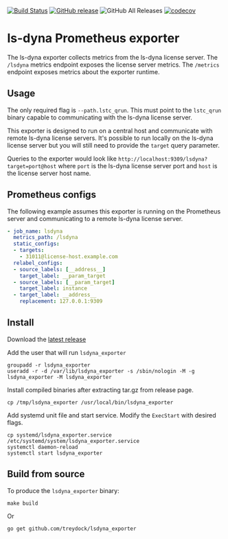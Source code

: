 [![Build Status](https://circleci.com/gh/treydock/lsdyna_exporter/tree/master.svg?style=shield)](https://circleci.com/gh/treydock/lsdyna_exporter)
[![GitHub release](https://img.shields.io/github/v/release/treydock/lsdyna_exporter?include_prereleases&sort=semver)](https://github.com/treydock/lsdyna_exporter/releases/latest)
![GitHub All Releases](https://img.shields.io/github/downloads/treydock/lsdyna_exporter/total)
[![codecov](https://codecov.io/gh/treydock/lsdyna_exporter/branch/master/graph/badge.svg)](https://codecov.io/gh/treydock/lsdyna_exporter)

# ls-dyna Prometheus exporter

The ls-dyna exporter collects metrics from the ls-dyna license server.
The `/lsdyna` metrics endpoint exposes the license server metrics.
The `/metrics` endpoint exposes metrics about the exporter runtime.

## Usage

The only required flag is `--path.lstc_qrun`. This must point to the `lstc_qrun` binary capable to communicating with the ls-dyna license server.

This exporter is designed to run on a central host and communicate with remote ls-dyna license servers. It's possible to run locally on the ls-dyna license server but you will still need to provide the `target` query parameter.

Queries to the exporter would look like `http://localhost:9309/lsdyna?target=port@host` where `port` is the ls-dyna license server port and `host` is the license server host name.

## Prometheus configs

The following example assumes this exporter is running on the Prometheus server and communicating to a remote ls-dyna license server.

```yaml
- job_name: lsdyna
  metrics_path: /lsdyna
  static_configs:
  - targets:
    - 31011@license-host.example.com
  relabel_configs:
  - source_labels: [__address__]
    target_label: __param_target
  - source_labels: [__param_target]
    target_label: instance
  - target_label: __address__
    replacement: 127.0.0.1:9309
```

## Install

Download the [latest release](https://github.com/treydock/lsdyna_exporter/releases)

Add the user that will run `lsdyna_exporter`

```
groupadd -r lsdyna_exporter
useradd -r -d /var/lib/lsdyna_exporter -s /sbin/nologin -M -g lsdyna_exporter -M lsdyna_exporter
```

Install compiled binaries after extracting tar.gz from release page.

```
cp /tmp/lsdyna_exporter /usr/local/bin/lsdyna_exporter
```

Add systemd unit file and start service. Modify the `ExecStart` with desired flags.

```
cp systemd/lsdyna_exporter.service /etc/systemd/system/lsdyna_exporter.service
systemctl daemon-reload
systemctl start lsdyna_exporter
```

## Build from source

To produce the `lsdyna_exporter` binary:

```
make build
```

Or

```
go get github.com/treydock/lsdyna_exporter
```
